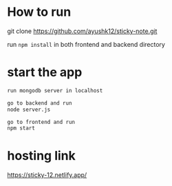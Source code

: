  # How to run
 git clone https://github.com/ayushk12/sticky-note.git
 
 run ```npm install``` in both frontend and backend directory
 
 # start the app  
 ```bash
 run mongodb server in localhost
 
 go to backend and run
 node server.js
 
 go to frontend and run
 npm start
 ```
 
# hosting link 
https://sticky-12.netlify.app/
